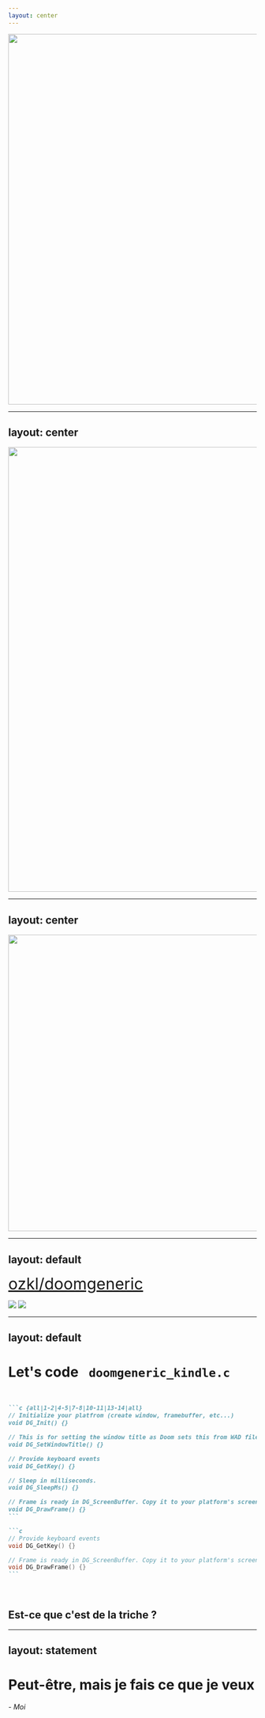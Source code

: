 ```yaml
---
layout: center
---
```


<img src="/pages/4-doom-source-code/assets/engine.png" width="750" />

---
layout: center
---

<img src="/pages/4-doom-source-code/assets/waddoom.png" width="900" />

---
layout: center
---

<img src="/pages/4-doom-source-code/assets/blackbook.png" width="600" />

---
layout: default
---

<div class="flex w-full  items-center justify-center">

<mdi-github class="github-icon"/> [ozkl/doomgeneric](https://github.com/ozkl/doomgeneric)

</div>

<img absolute class="bottom-0 left-10"  src="/pages/4-doom-source-code/assets/doomgeneric_source.png" w-150/>
<img absolute class="bottom-0 right-10"  src="/pages/4-doom-source-code/assets/doomgeneric_about.png" h-100/>

<style>
a {
    font-size: 2rem
}

.github-icon {
    height: 30px;
    width: 30px;
    margin-right: 10px;
}
</style>

---
layout: default
---

# <span class="doom-gradient">Let's code</span> <code class='title-code'> doomgeneric_kindle.c </code>

<br />

<div class="w-full h-full flex  flex-col" >

````md magic-move
```c {all|1-2|4-5|7-8|10-11|13-14|all}
// Initialize your platfrom (create window, framebuffer, etc...)
void DG_Init() {}

// This is for setting the window title as Doom sets this from WAD file.
void DG_SetWindowTitle() {}

// Provide keyboard events
void DG_GetKey() {}

// Sleep in milliseconds.
void DG_SleepMs() {}

// Frame is ready in DG_ScreenBuffer. Copy it to your platform's screen.
void DG_DrawFrame() {}
```

```c
// Provide keyboard events
void DG_GetKey() {}

// Frame is ready in DG_ScreenBuffer. Copy it to your platform's screen.
void DG_DrawFrame() {}
```
````

<div v-click class="flex w-full h-2/3 items-center justify-center">
<br>
<h2>Est-ce que c'est de la triche ?</h2>
</div>
</div>

---
layout: statement
---

<h1 class="doom-gradient">Peut-être, mais je fais ce que je veux</h1>
<h6>- Moi</h6>
